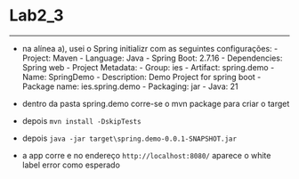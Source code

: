 # Lab2_3
___

- na alínea a), usei o Spring initializr com as seguintes configurações:
      - Project: Maven
      - Language: Java
      - Spring Boot: 2.7.16
      - Dependencies: Spring web
      - Project Metadata:
            - Group:          ies
            - Artifact:       spring.demo
            - Name:           SpringDemo
            - Description:    Demo Project for spring boot
            - Package name:   ies.spring.demo
            - Packaging:      jar
            - Java:           21

- dentro da pasta spring.demo corre-se o mvn package para criar o target
- depois `mvn install -DskipTests`
- depois `java -jar target\spring.demo-0.0.1-SNAPSHOT.jar`

- a app corre e no endereço `http://localhost:8080/` aparece o white label error como esperado
